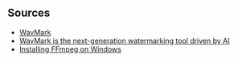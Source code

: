 


## Sources

* [WavMark](https://github.com/wavmark/wavmark)
* [WavMark is the next-generation watermarking tool driven by AI](https://huggingface.co/spaces/M4869/WavMark)
* [Installing FFmpeg on Windows](https://phoenixnap.com/kb/ffmpeg-windows)
